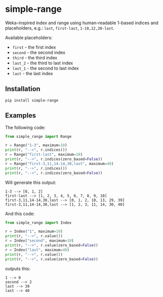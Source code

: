 # simple-range
Weka-inspired index and range using human-readable 1-based indices and placeholders, 
e.g.: `last`, `first-last`, `1-10,12,20-last`.

Available placeholders:
* `first` - the first index
* `second` - the second index
* `third` - the third index
* `last_2` - the third to last index
* `last_1` - the second to last index
* `last` - the last index


## Installation

```
pip install simple-range
```

## Examples

The following code:

```python
from simple_range import Range

r = Range("1-3", maximum=10)
print(r, "-->", r.indices())
r = Range("first-last", maximum=10) 
print(r, "-->", r.indices(zero_based=False))
r = Range("first-3,11,14-14,30,last", maximum=40)
print(r, "-->", r.indices())
print(r, "-->", r.indices(zero_based=False))
```

Will generate this output:

```
1-3 --> [0, 1, 2]
first-last --> [1, 2, 3, 4, 5, 6, 7, 8, 9, 10]
first-3,11,14-14,30,last --> [0, 1, 2, 10, 13, 29, 39]
first-3,11,14-14,30,last --> [1, 2, 3, 11, 14, 30, 40]
```

And this code:

```python
from simple_range import Index

r = Index("1", maximum=10)
print(r, "-->", r.value())
r = Index("second", maximum=10)
print(r, "-->", r.value(zero_based=False))
r = Index("last", maximum=40)
print(r, "-->", r.value())
print(r, "-->", r.value(zero_based=False))
```

outputs this:

```
1 --> 0
second --> 2
last --> 39
last --> 40
```
